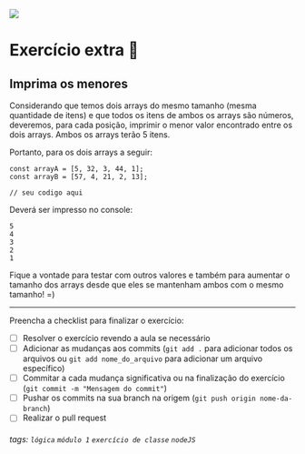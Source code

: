 ![](https://i.imgur.com/xG74tOh.png)

# Exercício extra 🌟

## Imprima os menores

Considerando que temos dois arrays do mesmo tamanho (mesma quantidade de itens) e que todos os itens de ambos os arrays são números, deveremos, para cada posição, imprimir o menor valor encontrado entre os dois arrays.
Ambos os arrays terão 5 itens.

Portanto, para os dois arrays a seguir:

```javascript=
const arrayA = [5, 32, 3, 44, 1];
const arrayB = [57, 4, 21, 2, 13];

// seu codigo aqui
```

Deverá ser impresso no console:

```
5
4
3
2
1
```

Fique a vontade para testar com outros valores e também para aumentar o tamanho dos arrays desde que eles se mantenham ambos com o mesmo tamanho! =)

---

Preencha a checklist para finalizar o exercício:

-   [ ] Resolver o exercício revendo a aula se necessário
-   [ ] Adicionar as mudanças aos commits (`git add .` para adicionar todos os arquivos ou `git add nome_do_arquivo` para adicionar um arquivo específico)
-   [ ] Commitar a cada mudança significativa ou na finalização do exercício (`git commit -m "Mensagem do commit"`)
-   [ ] Pushar os commits na sua branch na origem (`git push origin nome-da-branch`)
-   [ ] Realizar o pull request

###### tags: `lógica` `módulo 1` `exercício de classe` `nodeJS`
